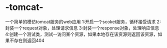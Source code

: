 # -tomcat-
一个简单的模仿tomcat服务的web应用
1:开启一个scoket服务，循环接受请求
2:封装一个request对象，处理请求信息
3:封装一个response对象，处理响应信息
4:创建一个测试类，测试--访问某个资源，如果本地存在该资源则返回该资源，如果不存在则返回404
